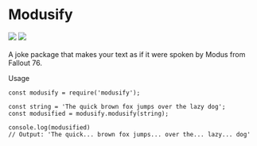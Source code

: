 # Modusify
![](https://img.shields.io/npm/v/modusify?style=flat-square) ![](https://data.jsdelivr.com/v1/package/npm/modusify/badge) <br><br>
A joke package that makes your text as if it were spoken by Modus from Fallout 76.

Usage
```
const modusify = require('modusify');

const string = 'The quick brown fox jumps over the lazy dog';
const modusified = modusify.modusify(string);

console.log(modusified)
// Output: 'The quick... brown fox jumps... over the... lazy... dog'
```
